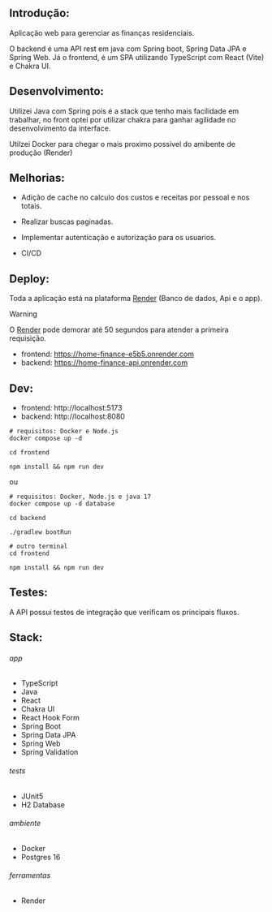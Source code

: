 ## Introdução:

Aplicação web para gerenciar as finanças residenciais.

O backend é uma API rest em java com Spring boot, Spring Data JPA e Spring Web.
Já o frontend, é um SPA utilizando TypeScript com React (Vite) e Chakra UI.

## Desenvolvimento:

Utilizei Java com Spring pois é a stack que tenho mais facilidade em trabalhar,
no front optei por utilizar chakra para ganhar agilidade no desenvolvimento da interface.

Utilzei Docker para chegar o mais proximo possivel do amibente de produção (Render)

## Melhorias:

- Adição de cache no calculo dos custos e receitas por pessoal e nos totais.

- Realizar buscas paginadas.

- Implementar autenticação e autorização para os usuarios.

- CI/CD

## Deploy:

Toda a aplicação está na plataforma [Render](https://render.com/) (Banco de dados, Api e o app).

> [!WARNING]
> O [Render](https://render.com/) pode demorar até 50 segundos para atender a primeira requisição.

- frontend: https://home-finance-e5b5.onrender.com
- backend: https://home-finance-api.onrender.com

## Dev:

- frontend: http://localhost:5173
- backend: http://localhost:8080

```shell
# requisitos: Docker e Node.js
docker compose up -d

cd frontend

npm install && npm run dev
```

ou

```shell
# requisitos: Docker, Node.js e java 17
docker compose up -d database

cd backend

./gradlew bootRun

# outro terminal
cd frontend

npm install && npm run dev
```

## Testes:

A API possui testes de integração que verificam os principais fluxos.

## Stack:

###### app

- TypeScript
- Java
- React
- Chakra UI
- React Hook Form
- Spring Boot
- Spring Data JPA
- Spring Web
- Spring Validation

###### tests

- JUnit5
- H2 Database

###### ambiente

- Docker
- Postgres 16

###### ferramentas

- Render
